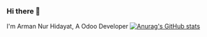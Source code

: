 ### Hi there 👋

I'm Arman Nur Hidayat, A Odoo Developer
[![Anurag's GitHub stats](https://github-readme-stats.vercel.app/api?username=armannurhidayat)](https://github.com/kadantte/github-readme-stats)
